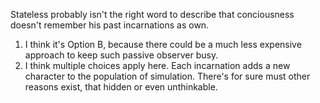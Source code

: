 Stateless probably isn't the right word to describe that conciousness doesn't  remember his past incarnations as own.
1. I think it's Option B, because there could be a much less expensive approach to keep such passive observer busy. 
2. I think multiple choices apply here. Each incarnation adds a new character to the population of simulation. There's for sure must other reasons exist, that hidden or even unthinkable.
